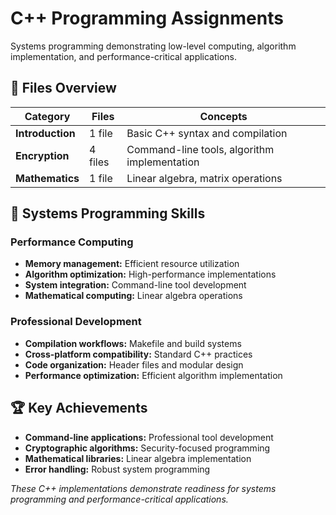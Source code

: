 
# C++ Programming Assignments

Systems programming demonstrating low-level computing, algorithm implementation, and performance-critical applications.

## 📝 **Files Overview**

| **Category** | **Files** | **Concepts** |
|--------------|-----------|--------------|
| **Introduction** | 1 file | Basic C++ syntax and compilation |
| **Encryption** | 4 files | Command-line tools, algorithm implementation |
| **Mathematics** | 1 file | Linear algebra, matrix operations |

## 🎯 **Systems Programming Skills**

### **Performance Computing**
- **Memory management:** Efficient resource utilization
- **Algorithm optimization:** High-performance implementations
- **System integration:** Command-line tool development
- **Mathematical computing:** Linear algebra operations

### **Professional Development**
- **Compilation workflows:** Makefile and build systems
- **Cross-platform compatibility:** Standard C++ practices
- **Code organization:** Header files and modular design
- **Performance optimization:** Efficient algorithm implementation

## 🏆 **Key Achievements**
- **Command-line applications:** Professional tool development
- **Cryptographic algorithms:** Security-focused programming
- **Mathematical libraries:** Linear algebra implementation
- **Error handling:** Robust system programming

*These C++ implementations demonstrate readiness for systems programming and performance-critical applications.*

